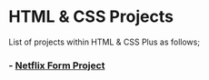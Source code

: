 # HTML & CSS Projects

List of projects within HTML & CSS Plus as follows;

### - [Netflix Form Project](https://yasinyagmur.github.io/NETFLIX-FORM-PAGE/)
